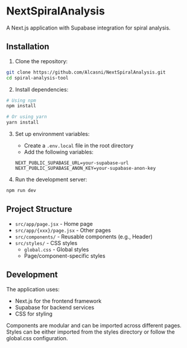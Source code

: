 # NextSpiralAnalysis

A Next.js application with Supabase integration for spiral analysis.

## Installation

1. Clone the repository:
```bash
git clone https://github.com/Alcasni/NextSpiralAnalysis.git
cd spiral-analysis-tool
```

2. Install dependencies:
```bash
# Using npm
npm install

# Or using yarn
yarn install
```

3. Set up environment variables:
   - Create a `.env.local` file in the root directory
   - Add the following variables:
   ```
   NEXT_PUBLIC_SUPABASE_URL=your-supabase-url
   NEXT_PUBLIC_SUPABASE_ANON_KEY=your-supabase-anon-key
   ```

4. Run the development server:
```bash
npm run dev
```

## Project Structure

- `src/app/page.jsx` - Home page
- `src/app/{xxx}/page.jsx` - Other pages
- `src/components/` - Reusable components (e.g., Header)
- `src/styles/` - CSS styles
  - `global.css` - Global styles
  - Page/component-specific styles

## Development

The application uses:
- Next.js for the frontend framework
- Supabase for backend services
- CSS for styling

Components are modular and can be imported across different pages. Styles can be either imported from the styles directory or follow the global.css configuration.